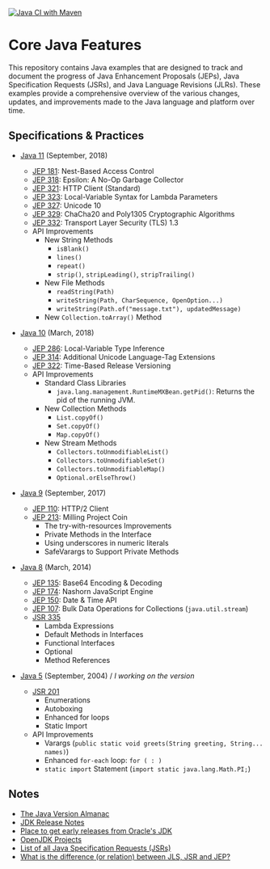 [![Java CI with Maven](https://github.com/ibrahimatay/Java-Features/actions/workflows/maven.yml/badge.svg)](https://github.com/ibrahimatay/Java-Features/actions/workflows/maven.yml)

# Core Java Features
This repository contains Java examples that are designed to track and document the progress of Java Enhancement Proposals (JEPs), Java Specification Requests (JSRs), and Java Language Revisions (JLRs). These examples provide a comprehensive overview of the various changes, updates, and improvements made to the Java language and platform over time.

## Specifications & Practices

* [Java 11](java-11/) (September, 2018)
  * [JEP 181](https://openjdk.java.net/jeps/181): Nest-Based Access Control
  * [JEP 318](https://openjdk.java.net/jeps/318): Epsilon: A No-Op Garbage Collector
  * [JEP 321](https://openjdk.java.net/jeps/321): HTTP Client (Standard)
  * [JEP 323](https://openjdk.java.net/jeps/323): Local-Variable Syntax for Lambda Parameters
  * [JEP 327](https://openjdk.java.net/jeps/327): Unicode 10
  * [JEP 329](https://openjdk.java.net/jeps/329): ChaCha20 and Poly1305 Cryptographic Algorithms
  * [JEP 332](https://openjdk.java.net/jeps/332): Transport Layer Security (TLS) 1.3
  * API Improvements
    * New String Methods
      * `isBlank()`
      * `lines()` 
      * `repeat()` 
      * `strip()`, `stripLeading()`, `stripTrailing()`
    * New File Methods 
      * `readString(Path)`
      * `writeString(Path, CharSequence, OpenOption...)`
      * `writeString(Path.of("message.txt"), updatedMessage)`
    * New `Collection.toArray()` Method

  
* [Java 10](java-10/) (March, 2018)
  * [JEP 286](https://openjdk.java.net/jeps/286): Local-Variable Type Inference
  * [JEP 314](https://openjdk.java.net/jeps/314): Additional Unicode Language-Tag Extensions
  * [JEP 322](https://openjdk.java.net/jeps/322): Time-Based Release Versioning
  * API Improvements
    * Standard Class Libraries
      * `java.lang.management.RuntimeMXBean.getPid()`: Returns the pid of the running JVM.
    * New Collection Methods
      * `List.copyOf()`
      * `Set.copyOf()` 
      * `Map.copyOf()`
    * New Stream Methods
      * `Collectors.toUnmodifiableList() `
      * `Collectors.toUnmodifiableSet()`
      * `Collectors.toUnmodifiableMap()`
      * `Optional.orElseThrow()`

* [Java 9](java-9/) (September, 2017)
  * [JEP 110](https://openjdk.java.net/jeps/110): HTTP/2 Client
  * [JEP 213](https://openjdk.java.net/jeps/213): Milling Project Coin
    * The try-with-resources Improvements
    * Private Methods in the Interface
    * Using underscores in numeric literals
    * SafeVarargs to Support Private Methods

* [Java 8](java-8/) (March, 2014)
  * [JEP 135](https://openjdk.java.net/jeps/135): Base64 Encoding & Decoding
  * [JEP 174](https://openjdk.java.net/jeps/174): Nashorn JavaScript Engine
  * [JEP 150](https://openjdk.java.net/jeps/150): Date & Time API
  * [JEP 107](https://openjdk.java.net/jeps/107): Bulk Data Operations for Collections (`java.util.stream`)
  * [JSR 335](https://jcp.org/en/jsr/detail?id=335)
    * Lambda Expressions
    * Default Methods in Interfaces
    * Functional Interfaces
    * Optional
    * Method References

* [Java 5](java-5/) (September, 2004) / *I working on the version*
  * [JSR 201](https://jcp.org/en/jsr/detail?id=201)
    * Enumerations
    * Autoboxing
    * Enhanced for loops
    * Static Import
  * API Improvements
    * Varargs (`public static void greets(String greeting, String... names)`)
    * Enhanced `for-each` loop: `for ( : )`
    * `static import` Statement (`import static java.lang.Math.PI;`)

## Notes
- [The Java Version Almanac](https://javaalmanac.io/)
- [JDK Release Notes](https://www.oracle.com/java/technologies/javase/jdk-relnotes-index.html)
- [Place to get early releases from Oracle's JDK](https://jdk.java.net/)
- [OpenJDK Projects](https://openjdk.java.net/projects/)
- [List of all Java Specification Requests (JSRs)](https://jcp.org/en/jsr/all)
- [What is the difference (or relation) between JLS, JSR and JEP?](https://stackoverflow.com/questions/51282326/what-is-the-difference-or-relation-between-jls-jsr-and-jep)
